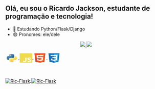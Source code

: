 ## Olá, eu sou o Ricardo Jackson, estudante de programação e tecnologia!
- 🌱 Estudando Python/Flask/Django
- 😄 Pronomes: ele/dele
<div align="center">
  <a href="https://github.com/Ricardo-Jackson-Ferrari">
  <img height="180em" src="https://github-readme-stats.vercel.app/api?username=Ricardo-Jackson-Ferrari&show_icons=true&theme=github_dark&include_all_commits=true&count_private=false"/>
  <img height="180em" src="https://github-readme-stats.vercel.app/api/top-langs/?username=Ricardo-Jackson-Ferrari&layout=compact&langs_count=7&theme=apprentice"/>
</div>
<div style="display: inline_block"><br>
  <img align="center" alt="Ric-Python" height="30" width="40" src="https://raw.githubusercontent.com/devicons/devicon/master/icons/python/python-original.svg"> 
  <img align="center" alt="Ric-Js" height="30" width="40" src="https://raw.githubusercontent.com/devicons/devicon/master/icons/javascript/javascript-plain.svg">
  <img align="center" alt="Ric-HTML" height="30" width="40" src="https://raw.githubusercontent.com/devicons/devicon/master/icons/html5/html5-original.svg">
  <img align="center" alt="Ric-CSS" height="30" width="40" src="https://raw.githubusercontent.com/devicons/devicon/master/icons/css3/css3-original.svg">
</div>
  
##
<div style="display: inline_block"><br>
  <img align="center" alt="Ric-Flask" src="https://img.shields.io/badge/Flask-000000?style=for-the-badge&logo=flask&logoColor=white"> 
  <img align="center" alt="Ric-Flask" src="https://img.shields.io/badge/Django-092E20?style=for-the-badge&logo=django&logoColor=white">
</div>
